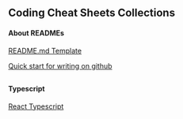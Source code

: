 
## Coding Cheat Sheets Collections

#### About READMEs
[README.md Template](https://github.com/johnreylayague/code-snippet/blob/main/github-readme.md)

[Quick start for writing on github](https://docs.github.com/en/get-started/writing-on-github/getting-started-with-writing-and-formatting-on-github/quickstart-for-writing-on-github)

##

#### Typescript
[React Typescript](https://github.com/johnreylayague/code-snippet/blob/main/react-typescript.md)
